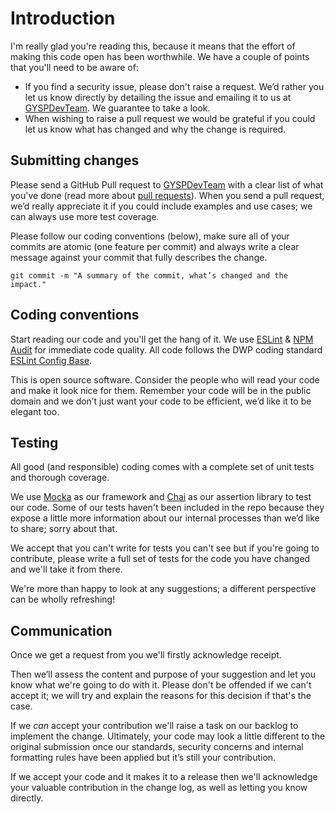 # Introduction

I'm really glad you're reading this, because it means that the effort of making this code open has been worthwhile.  We have a couple of points that you'll need to be aware of:

* If you find a security issue, please don't raise a request.  We’d rather you let us know directly by detailing the issue and emailing it to us at [GYSPDevTeam](mailto:longbenton.gysp_development@dwp.gsi.gov.uk).  We guarantee to take a look.
* When wishing to raise a pull request we would be grateful if you could let us know what has changed and why the change is required.

## Submitting changes

Please send a GitHub Pull request to [GYSPDevTeam](mailto:longbenton.gysp_development@dwp.gsi.gov.uk?Subject=Pull%20Request) with a clear list of what you've done (read more about [pull requests](https://help.github.com/articles/about-pull-requests/)).  When you send a pull request, we’d really appreciate it if you could include examples and use cases; we can always use more test coverage.

Please follow our coding conventions (below), make sure all of your commits are atomic (one feature per commit) and always write a clear message against your commit that fully describes the change.

    git commit -m "A summary of the commit, what’s changed and the impact."

## Coding conventions

Start reading our code and you'll get the hang of it.  We use [ESLint](https://eslint.org/) & [NPM Audit](https://docs.npmjs.com/cli/audit) for immediate code quality. All code follows the DWP coding standard [ESLint Config Base](https://github.com/dwp/eslint-config-base).

This is open source software.  Consider the people who will read your code and make it look nice for them. Remember your code will be in the public domain and we don’t just want your code to be efficient, we’d like it to be elegant too.

## Testing

All good (and responsible) coding comes with a complete set of unit tests and thorough coverage.

We use [Mocka](https://mochajs.org/) as our framework and [Chai](https://www.chaijs.com/) as our assertion library to test our code. Some of our tests haven't been included in the repo because they expose a little more information about our internal processes than we’d like to share; sorry about that.

We accept that you can't write for tests you can't see but if you're going to contribute, please write a full set of tests for the code you have changed and we'll take it from there.

We're more than happy to look at any suggestions; a different perspective can be wholly refreshing!

## Communication

Once we get a request from you we'll firstly acknowledge receipt.

Then we’ll assess the content and purpose of your suggestion and let you know what we're going to do with it.  Please don't be offended if we can't accept it; we will try and explain the reasons for this decision if that's the case.

If we _can_ accept your contribution we'll raise a task on our backlog to implement the change.  Ultimately, your code may look a little different to the original submission once our standards, security concerns and internal formatting rules have been applied but it’s still your contribution.

If we accept your code and it makes it to a release then we'll acknowledge your valuable contribution in the change log, as well as letting you know directly.
